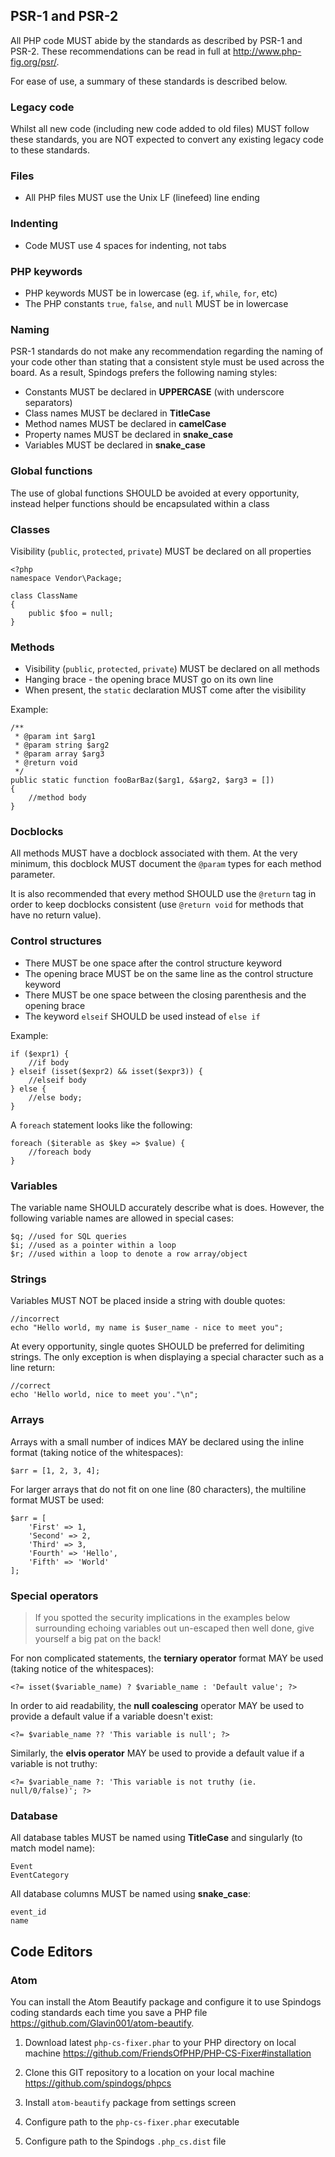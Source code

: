 ## PSR-1 and PSR-2

All PHP code MUST abide by the standards as described by PSR-1 and PSR-2. These recommendations can be read in full at http://www.php-fig.org/psr/.

For ease of use, a summary of these standards is described below.

### Legacy code

Whilst all new code (including new code added to old files) MUST follow these standards, you are NOT expected to convert any existing legacy code to these standards.

### Files

* All PHP files MUST use the Unix LF (linefeed) line ending

### Indenting

* Code MUST use 4 spaces for indenting, not tabs

### PHP keywords

* PHP keywords MUST be in lowercase (eg. `if`, `while`, `for`, etc)
* The PHP constants `true`, `false`, and `null` MUST be in lowercase

### Naming

PSR-1 standards do not make any recommendation regarding the naming of your code other than stating that a consistent style must be used across the board. As a result, Spindogs prefers the following naming styles:

* Constants MUST be declared in **UPPERCASE** (with underscore separators)
* Class names MUST be declared in **TitleCase**
* Method names MUST be declared in **camelCase**
* Property names MUST be declared in **snake_case**
* Variables MUST be declared in **snake_case**

### Global functions

The use of global functions SHOULD be avoided at every opportunity, instead helper functions should be encapsulated within a class

### Classes

Visibility (`public`, `protected`, `private`) MUST be declared on all properties

    <?php
    namespace Vendor\Package;

    class ClassName
    {
        public $foo = null;
    }

### Methods

* Visibility (`public`, `protected`, `private`) MUST be declared on all methods
* Hanging brace - the opening brace MUST go on its own line
* When present, the `static` declaration MUST come after the visibility

Example:

    /**
     * @param int $arg1
     * @param string $arg2
     * @param array $arg3
     * @return void
     */
    public static function fooBarBaz($arg1, &$arg2, $arg3 = [])
    {
        //method body
    }

### Docblocks

All methods MUST have a docblock associated with them. At the very minimum, this docblock MUST document the `@param` types for each method parameter.

It is also recommended that every method SHOULD use the `@return` tag in order to keep docblocks consistent (use `@return void` for methods that have no return value).

### Control structures

* There MUST be one space after the control structure keyword
* The opening brace MUST be on the same line as the control structure keyword
* There MUST be one space between the closing parenthesis and the opening brace
* The keyword `elseif` SHOULD be used instead of `else if`

Example:

    if ($expr1) {
        //if body
    } elseif (isset($expr2) && isset($expr3)) {
        //elseif body
    } else {
        //else body;
    }

A `foreach` statement looks like the following:

    foreach ($iterable as $key => $value) {
        //foreach body
    }

### Variables

The variable name SHOULD accurately describe what is does. However, the following variable names are allowed in special cases:

    $q; //used for SQL queries
    $i; //used as a pointer within a loop
    $r; //used within a loop to denote a row array/object

### Strings

Variables MUST NOT be placed inside a string with double quotes:

    //incorrect
    echo "Hello world, my name is $user_name - nice to meet you";

At every opportunity, single quotes SHOULD be preferred for delimiting strings. The only exception is when displaying a special character such as a line return:

    //correct
    echo 'Hello world, nice to meet you'."\n";

### Arrays

Arrays with a small number of indices MAY be declared using the inline format (taking notice of the whitespaces):

    $arr = [1, 2, 3, 4];

For larger arrays that do not fit on one line (80 characters), the multiline format MUST be used:

    $arr = [
        'First' => 1,
        'Second' => 2,
        'Third' => 3,
        'Fourth' => 'Hello',
        'Fifth' => 'World'
    ];

### Special operators

> If you spotted the security implications in the examples below surrounding echoing variables out un-escaped then well done, give yourself a big pat on the back!

For non complicated statements, the **terniary operator** format MAY be used (taking notice of the whitespaces):

    <?= isset($variable_name) ? $variable_name : 'Default value'; ?>

In order to aid readability, the **null coalescing** operator MAY be used to provide a default value if a variable doesn't exist:

    <?= $variable_name ?? 'This variable is null'; ?>

Similarly, the **elvis operator** MAY be used to provide a default value if a variable is not truthy:

    <?= $variable_name ?: 'This variable is not truthy (ie. null/0/false)'; ?>

### Database

All database tables MUST be named using **TitleCase** and singularly (to match model name):

    Event
    EventCategory

All database columns MUST be named using **snake_case**:

    event_id
    name

## Code Editors

### Atom

You can install the Atom Beautify package and configure it to use Spindogs coding standards each time you save a PHP file https://github.com/Glavin001/atom-beautify.

1. Download latest `php-cs-fixer.phar` to your PHP directory on local machine https://github.com/FriendsOfPHP/PHP-CS-Fixer#installation

2. Clone this GIT repository to a location on your local machine https://github.com/spindogs/phpcs

3. Install `atom-beautify` package from settings screen

4. Configure path to the `php-cs-fixer.phar` executable

5. Configure path to the Spindogs `.php_cs.dist` file
